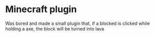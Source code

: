 # Minecraft plugin

Was bored and made a small plugin that, if a blocked is clicked while holding a axe, the block will be turned into lava


